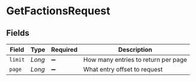 # GetFactionsRequest


## Fields

| Field                               | Type                                | Required                            | Description                         |
| ----------------------------------- | ----------------------------------- | ----------------------------------- | ----------------------------------- |
| `limit`                             | *Long*                              | :heavy_minus_sign:                  | How many entries to return per page |
| `page`                              | *Long*                              | :heavy_minus_sign:                  | What entry offset to request        |